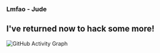 ### Lmfao - Jude

 ## I've returned now to hack some more!

![GitHub Activity Graph](https://activity-graph.herokuapp.com/graph?username=lmfao-jude&theme=gotham)  
 
